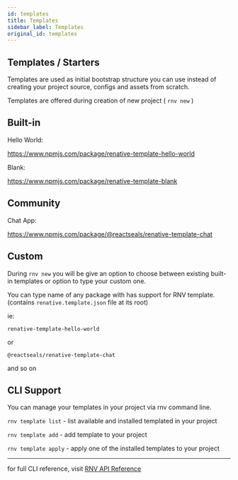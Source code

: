 ```yaml
---
id: templates
title: Templates
sidebar_label: Templates
original_id: templates
---
```


<!-- <img className="header-image" src="https://renative.org/img/ic_templates.png" width="50" height="50" /> -->

## Templates / Starters

Templates are used as initial bootstrap structure you can use instead of creating your project source, configs and assets from scratch.

Templates are offered during creation of new project ( `rnv new` )

## Built-in

Hello World:

https://www.npmjs.com/package/renative-template-hello-world

Blank:

https://www.npmjs.com/package/renative-template-blank

## Community

Chat App:

https://www.npmjs.com/package/@reactseals/renative-template-chat

## Custom

During `rnv new` you will be give an option to choose between existing built-in templates or option to type your custom one.

You can type name of any package with has support for RNV template. (contains `renative.template.json` file at its root)

ie:

`renative-template-hello-world`

or

`@reactseals/renative-template-chat`

and so on

## CLI Support

You can manage your templates in your project via rnv command line.

`rnv template list` - list available and installed templated in your project

`rnv template add` - add template to your project

`rnv template apply` - apply one of the installed templates to your project

---

for full CLI reference, visit [RNV API Reference](../api/tasks)
